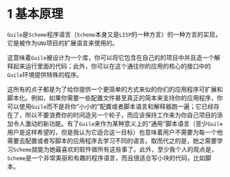 # 1 基本原理

`Guile`是`Scheme`程序语言（`Scheme`本身又是`LISP`的一种方言）的一种方言的实现，它是被作为`GNU`项目的扩展语言来使用的。

这意味着`Guile`被设计为一个库，你可以将它包含在自己的的项目中并且造一个解释起来运行里面的代码；此外，你可以在这个通往你的应用的核心的接口中的`Guile`环境提供特殊的程序。

这所有的点子都是为了给你提供一个更简单的方式来似的你们的应用程序可扩展和脚本化。例如，如果你需要一些配置文件甚至真正的简本来支持你的应用程序，你可以使用`Guile`而不是将你“小小的”配置或者脚本语言和解释器跑一遍；它已经存在了，所以不要浪费你的时间造另一个轮子，而应该保持工作来为你自己项目的添加令人激动的新功能。有了`Guile`来作为某种意义上的“通用”脚本语言（至少`Guile`用户是这样希望的，但是我认为它适合这一目标）也意味着用户不需要为每一个他需要去配置或者写脚本的应用程序去学习不同的语言。取而代之的是，她之需要学习`Scheme`就能为她最喜欢的软件做所有这些事了。此外，至少我个人的观点是，`Scheme`是一个非常美丽和有趣的程序语言，而且很适合写小块的代码，比如脚本。
